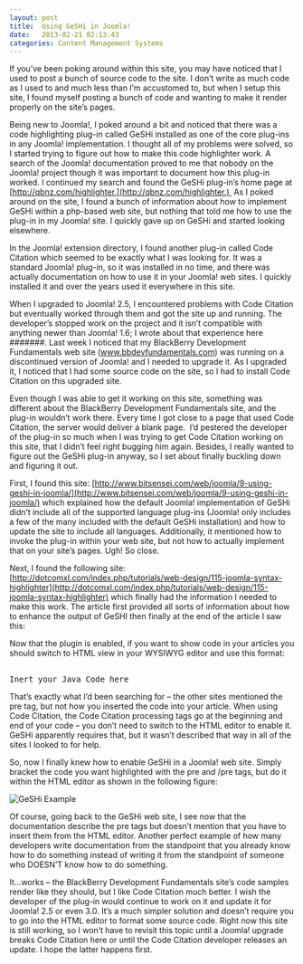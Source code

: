 ```yaml
---
layout: post
title:  Using GeSHi in Joomla!
date:   2013-02-21 02:13:43
categories: Content Management Systems
---
```

If you’ve been poking around within this site, you may have noticed that I used to post a bunch of source code to the site. I don’t write as much code as I used to and much less than I’m accustomed to, but when I setup this site, I found myself posting a bunch of code and wanting to make it render properly on the site’s pages.

Being new to Joomla!, I poked around a bit and noticed that there was a code highlighting plug-in called GeSHi installed as one of the core plug-ins in any Joomla! implementation. I thought all of my problems were solved, so I started trying to figure out how to make this code highlighter work. A search of the Joomla! documentation proved to me that nobody on the Joomla! project though it was important to document how this plug-in worked. I continued my search and found the GeSHi plug-in’s home page at [http://qbnz.com/highlighter.](http://qbnz.com/highlighter.)  As I poked around on the site, I found a bunch of information about how to implement GeSHi within a php-based web site, but nothing that told me how to use the plug-in in my Joomla! site. I quickly gave up on GeSHi and started looking elsewhere.

In the Joomla! extension directory, I found another plug-in called Code Citation which seemed to be exactly what I was looking for. It was a standard Joomla! plug-in, so it was installed in no time, and there was actually documentation on how to use it in your Joomla! web sites. I quickly installed it and over the years used it everywhere in this site.

When I upgraded to Joomla! 2.5, I encountered problems with Code Citation but eventually worked through them and got the site up and running. The developer’s stopped work on the project and it isn’t compatible with anything newer than Joomla! 1.6; I wrote about that experience here #######. Last week I noticed that my BlackBerry Development Fundamentals web site (www.bbdevfundamentals.com) was running on a discontinued version of Joomla! and I needed to upgrade it. As I upgraded it, I noticed that I had some source code on the site, so I had to install Code Citation on this upgraded site.

Even though I was able to get it working on this site, something was different about the BlackBerry Development Fundamentals site, and the plug-in wouldn’t work there. Every time I got close to a page that used Code Citation, the server would deliver a blank page.  I’d pestered the developer of the plug-in so much when I was trying to get Code Citation working on this site, that I didn’t feel right bugging him again. Besides, I really wanted to figure out the GeSHi plug-in anyway, so I set about finally buckling down and figuring it out.

First, I found this site: [http://www.bitsensei.com/web/joomla/9-using-geshi-in-joomla/](http://www.bitsensei.com/web/joomla/9-using-geshi-in-joomla/) which explained how the default Joomla! implementation of GeSHi didn’t include all of the supported language plug-ins (Joomla! only includes a few of the many included with the default GeSHi installation) and how to update the site to include all languages. Additionally, it mentioned how to invoke the plug-in within your web site, but not how to actually implement that on your site’s pages. Ugh! So close.

Next, I found the following site:  [http://dotcomxl.com/index.php/tutorials/web-design/115-joomla-syntax-highlighter](http://dotcomxl.com/index.php/tutorials/web-design/115-joomla-syntax-highlighter) which finally had the information I needed to make this work. The article first provided all sorts of information about how to enhance the output of GeSHI then finally at the end of the article I saw this:

Now that the plugin is enabled, if you want to show code in your articles you should switch to HTML view in your WYSIWYG editor and use this format:

<pre xml:lang=”java”>  
Inert your Java Code here  
</pre>

That’s exactly what I’d been searching for – the other sites mentioned the pre tag, but not how you inserted the code into your article. When using Code Citation, the Code Citation processing tags go at the beginning and end of your code – you don’t need to switch to the HTML editor to enable it. GeSHi apparently requires that, but it wasn’t described that way in all of the sites I looked to for help.

So, now I finally knew how to enable GeSHi in a Joomla! web site. Simply bracket the code you want highlighted with the pre and /pre tags, but do it within the HTML editor as shown in the following figure:

![GeSHi Example](images/stories/2013/geshi-example.png)

Of course, going back to the GeSHi web site, I see now that the documentation describe the pre tags but doesn’t mention that you have to insert them from the HTML editor. Another perfect example of how many developers write documentation from the standpoint that you already know how to do something instead of writing it from the standpoint of someone who DOESN’T know how to do something.

It…works – the BlackBerry Development Fundamentals site’s code samples render like they should, but I like Code Citation much better. I wish the developer of the plug-in would continue to work on it and update it for Joomla! 2.5 or even 3.0. It’s a much simpler solution and doesn’t require you to go into the HTML editor to format some source code. Right now this site is still working, so I won’t have to revisit this topic until a Joomla! upgrade breaks Code Citation here or until the Code Citation developer releases an update. I hope the latter happens first.